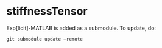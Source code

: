 # stiffnessTensor

Exp[licit]-MATLAB is added as a submodule. To update, do:
```
git submodule update –remote 
```
